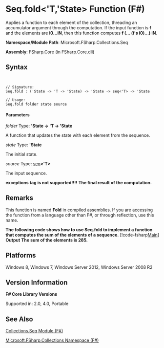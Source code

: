 # Seq.fold<'T,'State> Function (F#)

Applies a function to each element of the collection, threading an accumulator argument through the computation. If the input function is **f** and the elements are **i0...iN**, then this function computes **f (... (f s i0)...) iN**.

**Namespace/Module Path**: Microsoft.FSharp.Collections.Seq

**Assembly**: FSharp.Core (in FSharp.Core.dll)


## Syntax


```


// Signature:
Seq.fold : ('State -> 'T -> 'State) -> 'State -> seq<'T> -> 'State

// Usage:
Seq.fold folder state source

```



#### Parameters
*folder*
Type: **'State -&gt; 'T -&gt; 'State**


A function that updates the state with each element from the sequence.


*state*
Type: **'State**


The initial state.


*source*
Type: [seq](http://msdn.microsoft.com/en-us/library/2f0c87c6-8a0d-4d33-92a6-10d1d037ce75)**&lt;'T&gt;**


The input sequence.



**exceptions tag is not supported!!!!**
**The final result of the computation.**
## Remarks
This function is named **Fold** in compiled assemblies. If you are accessing the function from a language other than F#, or through reflection, use this name.

**The following code shows how to use Seq.fold to implement a function that computes the sum of the elements of a sequence.**
[!code-fsharp[Main](snippets/fssequences/snippet38.fs)]
**Output**
**The sum of the elements is 285.**
## Platforms
Windows 8, Windows 7, Windows Server 2012, Windows Server 2008 R2


## Version Information
**F# Core Library Versions**

Supported in: 2.0, 4.0, Portable




## See Also
[Collections.Seq Module &#40;F&#35;&#41;](Collections.Seq-Module-%28FSharp%29.md)

[Microsoft.FSharp.Collections Namespace &#40;F&#35;&#41;](Microsoft.FSharp.Collections-Namespace-%28FSharp%29.md)

